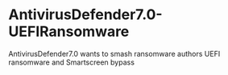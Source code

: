 # AntivirusDefender7.0-UEFIRansomware
AntivirusDefender7.0 wants to smash ransomware authors UEFI ransomware and Smartscreen bypass
